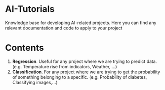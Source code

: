 # AI-Tutorials
Knowledge base for developing AI-related projects. Here you can find any relevant documentation and code to apply to your project

# Contents
1. **Regression**. Useful for any project where we are trying to predict data. (e.g. Temperature rise from indicators, Weather, ...)
2. **Classification**. For any project where we are trying to get the probability of something belonging to a specific. (e.g. Probability of diabetes, Classifying images,...)
